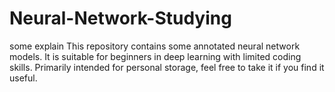 # Neural-Network-Studying
some explain
This repository contains some annotated neural network models. 
It is suitable for beginners in deep learning with limited coding skills. 
Primarily intended for personal storage, feel free to take it if you find it useful.
